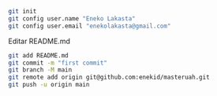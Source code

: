 ```bash
git init
git config user.name "Eneko Lakasta"
git config user.email "enekolakasta@gmail.com"
```

Editar README.md

```bash
git add README.md
git commit -m "first commit"
git branch -M main
git remote add origin git@github.com:enekid/masteruah.git
git push -u origin main
```
